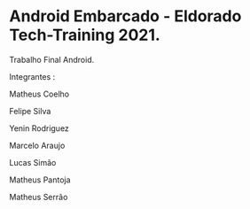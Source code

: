 # Android Embarcado - Eldorado Tech-Training 2021.

Trabalho Final Android.

Integrantes :

Matheus Coelho

Felipe Silva

Yenin Rodriguez

Marcelo Araujo

Lucas Simão

Matheus Pantoja

Matheus Serrão
